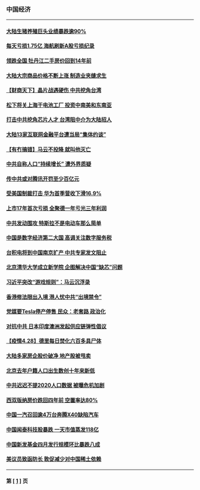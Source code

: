 ### 中国经济
---
#### [大陆生猪养殖巨头业绩暴跌逾90%](../../pages/ncid283/n12915909.md) 
#### [每天亏损1.75亿 海航刷新A股亏损纪录](../../pages/ncid283/n12915723.md) 
#### [领跌全国 牡丹江二手房价回到14年前](../../pages/ncid283/n12915329.md) 
#### [大陆大宗商品价格不断上涨  制造业夹缝求生](../../pages/ncid283/n12915278.md) 
#### [【财商天下】晶片战遇硬伤 中共挖角台湾](../../pages/ncid283/n12914197.md) 
#### [松下将关上海干电池工厂 投资中南美和东南亚](../../pages/ncid283/n12914645.md) 
#### [打击中共挖角芯片人才 台湾阻中介为大陆招人](../../pages/ncid283/n12914370.md) 
#### [大陆13家互联网金融平台遭当局“集体约谈”](../../pages/ncid283/n12914338.md) 
#### [【有冇搞错】马云不投降 就叫他灭亡](../../pages/ncid283/n12911985.md) 
#### [中共自称人口“持续增长” 遭外界质疑](../../pages/ncid283/n12913584.md) 
#### [传中共或对腾讯开罚至少百亿元](../../pages/ncid283/n12913352.md) 
#### [受美国制裁打击 华为首季营收下滑16.9%](../../pages/ncid283/n12912644.md) 
#### [上市17年首次亏损 全聚德一年亏光三年利润](../../pages/ncid283/n12912298.md) 
#### [中共发动围攻 特斯拉不是电动车那么简单](../../pages/ncid283/n12912362.md) 
#### [中国是数字经济第二大国 高调关注数字服务税](../../pages/ncid283/n12912333.md) 
#### [台积电将到中国南京扩产 中共专家发文阻止](../../pages/ncid283/n12912329.md) 
#### [北京清华大学成立新学院 企图解决中国“缺芯”问题](../../pages/ncid283/n12912297.md) 
#### [习近平突改“游戏规则”：马云沉浮录](../../pages/ncid283/n12911558.md) 
#### [香港修法限出入境 港人忧中共“出境禁令”](../../pages/ncid283/n12911784.md) 
#### [党媒要Tesla停产停售 民众：老套路 政治化](../../pages/ncid283/n12911488.md) 
#### [对抗中共 日本印度澳洲发起供应链弹性倡议](../../pages/ncid283/n12911616.md) 
#### [【疫情4.28】德里每日焚化六百多具尸体](../../pages/ncid283/n12910652.md) 
#### [大陆多家房企股价破净 地产股被甩卖](../../pages/ncid283/n12910670.md) 
#### [北京去年户籍人口出生数创十年来新低](../../pages/ncid283/n12910167.md) 
#### [中共迟迟不提2020人口数据 被曝危机加剧](../../pages/ncid283/n12909399.md) 
#### [西双版纳房价跌回四年前 空置率达80%](../../pages/ncid283/n12909901.md) 
#### [中国一汽召回逾4万台奔腾X40缺陷汽车](../../pages/ncid283/n12909652.md) 
#### [中国闻泰科技股暴跌  一天市值蒸发118亿](../../pages/ncid283/n12909577.md) 
#### [中国新发基金四月发行规模环比暴跌八成](../../pages/ncid283/n12909527.md) 
#### [美议员致函防长 敦促减少对中国稀土依赖](../../pages/ncid283/n12909301.md) 

---
#### 第 [ [1](./1.md) ] 页
